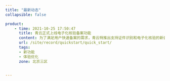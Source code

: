 ```yaml
---
title: "最新动态"
collapsible: false

product:
    - time: 2021-10-25 17:50:47
      title: 青云正式上线电子化核验备案功能
      content: 为了满足用户快速备案的需求，青云特推出支持证件识别和电子化核验的新备案功能。
      url: /site/record/quickstart/quick_start/
      tags:
      - 新功能
      - 体验优化
      zone: 北京三区


---
```


<!-- 设置上述参数可生成产品动态页  -->